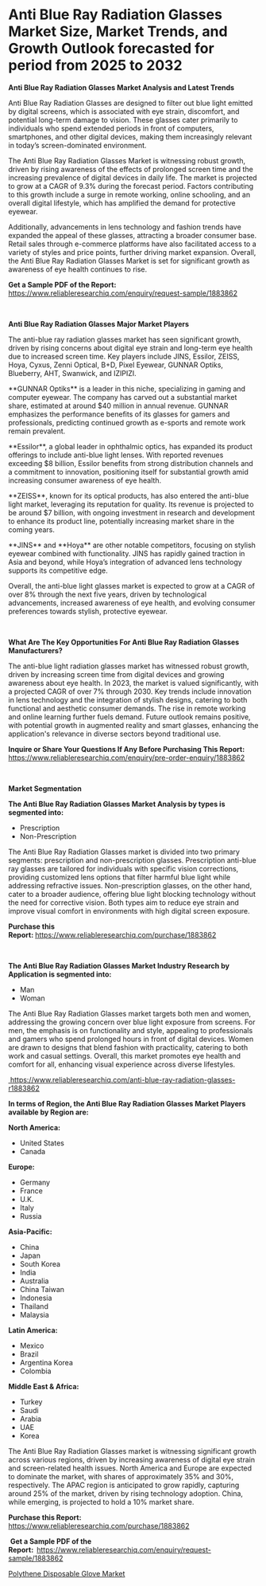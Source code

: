 <p><h1>Anti Blue Ray Radiation Glasses Market Size, Market Trends, and Growth Outlook forecasted for period from 2025 to 2032</h1></p><p><strong>Anti Blue Ray Radiation Glasses Market Analysis and Latest Trends</strong></p>
<p><p>Anti Blue Ray Radiation Glasses are designed to filter out blue light emitted by digital screens, which is associated with eye strain, discomfort, and potential long-term damage to vision. These glasses cater primarily to individuals who spend extended periods in front of computers, smartphones, and other digital devices, making them increasingly relevant in today’s screen-dominated environment.</p><p>The Anti Blue Ray Radiation Glasses Market is witnessing robust growth, driven by rising awareness of the effects of prolonged screen time and the increasing prevalence of digital devices in daily life. The market is projected to grow at a CAGR of 9.3% during the forecast period. Factors contributing to this growth include a surge in remote working, online schooling, and an overall digital lifestyle, which has amplified the demand for protective eyewear.</p><p>Additionally, advancements in lens technology and fashion trends have expanded the appeal of these glasses, attracting a broader consumer base. Retail sales through e-commerce platforms have also facilitated access to a variety of styles and price points, further driving market expansion. Overall, the Anti Blue Ray Radiation Glasses Market is set for significant growth as awareness of eye health continues to rise.</p></p>
<p><strong>Get a Sample PDF of the Report:&nbsp;</strong> <a href="https://www.reliableresearchiq.com/enquiry/request-sample/1883862?utm_campaign=3106&utm_medium=2&utm_source=Github&utm_content=ia&utm_term=06042025&utm_id=anti-blue-ray-radiation-glasses">https://www.reliableresearchiq.com/enquiry/request-sample/1883862</a></p>
<p>&nbsp;</p>
<p><strong>Anti Blue Ray Radiation Glasses Major Market Players</strong></p>
<p><p>The anti-blue ray radiation glasses market has seen significant growth, driven by rising concerns about digital eye strain and long-term eye health due to increased screen time. Key players include JINS, Essilor, ZEISS, Hoya, Cyxus, Zenni Optical, B+D, Pixel Eyewear, GUNNAR Optiks, Blueberry, AHT, Swanwick, and IZIPIZI.</p><p>**GUNNAR Optiks** is a leader in this niche, specializing in gaming and computer eyewear. The company has carved out a substantial market share, estimated at around $40 million in annual revenue. GUNNAR emphasizes the performance benefits of its glasses for gamers and professionals, predicting continued growth as e-sports and remote work remain prevalent.</p><p>**Essilor**, a global leader in ophthalmic optics, has expanded its product offerings to include anti-blue light lenses. With reported revenues exceeding $8 billion, Essilor benefits from strong distribution channels and a commitment to innovation, positioning itself for substantial growth amid increasing consumer awareness of eye health.</p><p>**ZEISS**, known for its optical products, has also entered the anti-blue light market, leveraging its reputation for quality. Its revenue is projected to be around $7 billion, with ongoing investment in research and development to enhance its product line, potentially increasing market share in the coming years.</p><p>**JINS** and **Hoya** are other notable competitors, focusing on stylish eyewear combined with functionality. JINS has rapidly gained traction in Asia and beyond, while Hoya’s integration of advanced lens technology supports its competitive edge.</p><p>Overall, the anti-blue light glasses market is expected to grow at a CAGR of over 8% through the next five years, driven by technological advancements, increased awareness of eye health, and evolving consumer preferences towards stylish, protective eyewear.</p></p>
<p>&nbsp;</p>
<p><strong>What Are The Key Opportunities For Anti Blue Ray Radiation Glasses Manufacturers?</strong></p>
<p><p>The anti-blue light radiation glasses market has witnessed robust growth, driven by increasing screen time from digital devices and growing awareness about eye health. In 2023, the market is valued significantly, with a projected CAGR of over 7% through 2030. Key trends include innovation in lens technology and the integration of stylish designs, catering to both functional and aesthetic consumer demands. The rise in remote working and online learning further fuels demand. Future outlook remains positive, with potential growth in augmented reality and smart glasses, enhancing the application's relevance in diverse sectors beyond traditional use.</p></p>
<p><strong>Inquire or Share Your Questions If Any Before Purchasing This Report:</strong> <a href="https://www.reliableresearchiq.com/enquiry/pre-order-enquiry/1883862?utm_campaign=3106&utm_medium=2&utm_source=Github&utm_content=ia&utm_term=06042025&utm_id=anti-blue-ray-radiation-glasses">https://www.reliableresearchiq.com/enquiry/pre-order-enquiry/1883862</a></p>
<p>&nbsp;</p>
<p><strong>Market Segmentation</strong></p>
<p><strong>The Anti Blue Ray Radiation Glasses Market Analysis by types is segmented into:</strong></p>
<p><ul><li>Prescription</li><li>Non-Prescription</li></ul></p>
<p><p>The Anti Blue Ray Radiation Glasses market is divided into two primary segments: prescription and non-prescription glasses. Prescription anti-blue ray glasses are tailored for individuals with specific vision corrections, providing customized lens options that filter harmful blue light while addressing refractive issues. Non-prescription glasses, on the other hand, cater to a broader audience, offering blue light blocking technology without the need for corrective vision. Both types aim to reduce eye strain and improve visual comfort in environments with high digital screen exposure.</p></p>
<p><strong>Purchase this Report:&nbsp;</strong><a href="https://www.reliableresearchiq.com/purchase/1883862?utm_campaign=3106&utm_medium=2&utm_source=Github&utm_content=ia&utm_term=06042025&utm_id=anti-blue-ray-radiation-glasses">https://www.reliableresearchiq.com/purchase/1883862</a></p>
<p>&nbsp;</p>
<p><strong>The Anti Blue Ray Radiation Glasses Market Industry Research by Application is segmented into:</strong></p>
<p><ul><li>Man</li><li>Woman</li></ul></p>
<p><p>The Anti Blue Ray Radiation Glasses market targets both men and women, addressing the growing concern over blue light exposure from screens. For men, the emphasis is on functionality and style, appealing to professionals and gamers who spend prolonged hours in front of digital devices. Women are drawn to designs that blend fashion with practicality, catering to both work and casual settings. Overall, this market promotes eye health and comfort for all, enhancing visual experience across diverse lifestyles.</p></p>
<p><a href="https://www.reliableresearchiq.com/anti-blue-ray-radiation-glasses-r1883862?utm_campaign=3106&utm_medium=2&utm_source=Github&utm_content=ia&utm_term=06042025&utm_id=anti-blue-ray-radiation-glasses">&nbsp;https://www.reliableresearchiq.com/anti-blue-ray-radiation-glasses-r1883862</a></p>
<p><strong>In terms of Region, the Anti Blue Ray Radiation Glasses Market Players available by Region are:</strong></p>
<p>
    <p> <strong> North America: </strong>
        <ul>
            <li>United States</li>
            <li>Canada</li>
        </ul>
        </p> 
    <p> <strong> Europe: </strong>
        <ul>
            <li>Germany</li>
            <li>France</li>
            <li>U.K.</li>
            <li>Italy</li>
            <li>Russia</li>
        </ul>
        </p> 
    <p> <strong> Asia-Pacific: </strong>
        <ul>
            <li>China</li>
            <li>Japan</li>
            <li>South Korea</li>
            <li>India</li>
            <li>Australia</li>
            <li>China Taiwan</li>
            <li>Indonesia</li>
            <li>Thailand</li>
            <li>Malaysia</li>
        </ul>
        </p> 
    <p> <strong> Latin America: </strong>
        <ul>
            <li>Mexico</li>
            <li>Brazil</li>
            <li>Argentina Korea</li>
            <li>Colombia</li>
        </ul>
        </p> 
    <p> <strong> Middle East & Africa: </strong>
        <ul>
            <li>Turkey</li>
            <li>Saudi</li>
            <li>Arabia</li>
            <li>UAE</li>
            <li>Korea</li>
        </ul>
    </p>
    </p>
<p><p>The Anti Blue Ray Radiation Glasses market is witnessing significant growth across various regions, driven by increasing awareness of digital eye strain and screen-related health issues. North America and Europe are expected to dominate the market, with shares of approximately 35% and 30%, respectively. The APAC region is anticipated to grow rapidly, capturing around 25% of the market, driven by rising technology adoption. China, while emerging, is projected to hold a 10% market share.</p></p>
<p><strong>Purchase this Report: </strong><a href="https://www.reliableresearchiq.com/purchase/1883862?utm_campaign=3106&utm_medium=2&utm_source=Github&utm_content=ia&utm_term=06042025&utm_id=anti-blue-ray-radiation-glasses">https://www.reliableresearchiq.com/purchase/1883862</a></p>
<p>&nbsp;<strong>Get a Sample PDF of the Report:&nbsp;&nbsp;</strong><a href="https://www.reliableresearchiq.com/enquiry/request-sample/1883862?utm_campaign=3106&utm_medium=2&utm_source=Github&utm_content=ia&utm_term=06042025&utm_id=anti-blue-ray-radiation-glasses">https://www.reliableresearchiq.com/enquiry/request-sample/1883862</a></p>
<p><strong></strong></p>
<p><p><a href="https://github.com/lalolatiot/Market-Research-Report-List-1/blob/main/polythene-disposable-glove-market.md?utm_campaign=3106&utm_medium=2&utm_source=Github&utm_content=ia&utm_term=06042025&utm_id=anti-blue-ray-radiation-glasses">Polythene Disposable Glove Market</a></p></p>